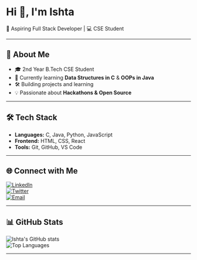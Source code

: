 # Hi 👋, I'm Ishta  

🌟 Aspiring Full Stack Developer | 💻 CSE Student  

---

## 🚀 About Me  
- 🎓 2nd Year B.Tech CSE Student  
- 🌱 Currently learning **Data Structures in C** & **OOPs in Java**  
- 🛠️ Building projects and learning 
- 💡 Passionate about **Hackathons & Open Source**  
---

## 🛠️ Tech Stack  
- **Languages:** C, Java, Python, JavaScript  
- **Frontend:** HTML, CSS, React   
- **Tools:** Git, GitHub, VS Code  

---

## 🌐 Connect with Me  
[![LinkedIn](https://img.shields.io/badge/LinkedIn-0A66C2?style=for-the-badge&logo=linkedin&logoColor=white)](https://linkedin.com/in/ishta-p-jain)  
[![Twitter](https://img.shields.io/badge/Twitter-1DA1F2?style=for-the-badge&logo=twitter&logoColor=white)](https://x.com/istajain?t=851KCNuiyR9PxNKWpBJ1Ww&s=08)  
[![Email](https://img.shields.io/badge/Email-D14836?style=for-the-badge&logo=gmail&logoColor=white)](mailto:ishta.p.jain006@gemail.com)  

---

## 📊 GitHub Stats  
![Ishta's GitHub stats](https://github-readme-stats.vercel.app/api?username=Ishta-P-Jain&show_icons=true&theme=radical)  
![Top Languages](https://github-readme-stats.vercel.app/api/top-langs/?username=Ishta-P-Jain&layout=compact&theme=radical)  

---

